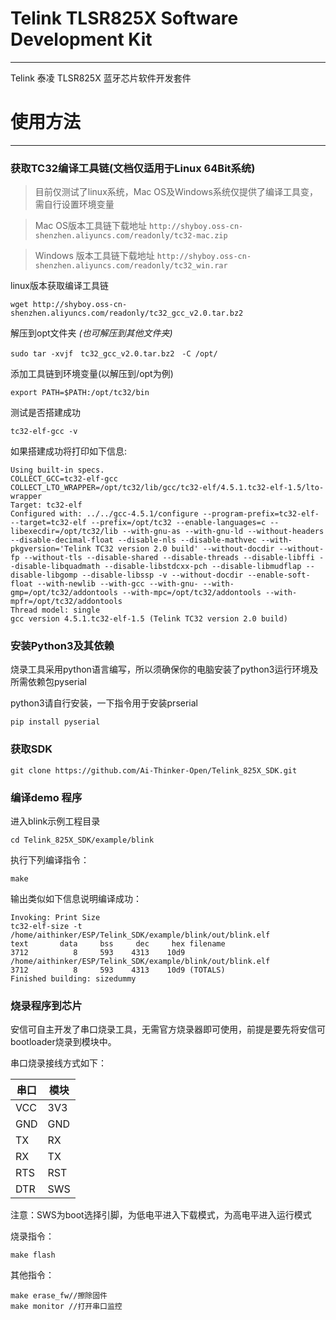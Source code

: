 # Telink TLSR825X Software Development Kit
--------------------------------------------------
Telink 泰凌 TLSR825X 蓝牙芯片软件开发套件

# 使用方法
---------------------------------------------------

### 获取TC32编译工具链(文档仅适用于Linux 64Bit系统)
>目前仅测试了linux系统，Mac OS及Windows系统仅提供了编译工具变，需自行设置环境变量

>Mac OS版本工具链下载地址 ```http://shyboy.oss-cn-shenzhen.aliyuncs.com/readonly/tc32-mac.zip```

>Windows 版本工具链下载地址 ```http://shyboy.oss-cn-shenzhen.aliyuncs.com/readonly/tc32_win.rar```

linux版本获取编译工具链

    wget http://shyboy.oss-cn-shenzhen.aliyuncs.com/readonly/tc32_gcc_v2.0.tar.bz2

解压到opt文件夹 *(也可解压到其他文件夹)*

    sudo tar -xvjf　tc32_gcc_v2.0.tar.bz2　-C /opt/

添加工具链到环境变量(以解压到/opt为例)

    export PATH=$PATH:/opt/tc32/bin

测试是否搭建成功

    tc32-elf-gcc -v

如果搭建成功将打印如下信息:

    Using built-in specs.
    COLLECT_GCC=tc32-elf-gcc
    COLLECT_LTO_WRAPPER=/opt/tc32/lib/gcc/tc32-elf/4.5.1.tc32-elf-1.5/lto-wrapper
    Target: tc32-elf
    Configured with: ../../gcc-4.5.1/configure --program-prefix=tc32-elf- --target=tc32-elf --prefix=/opt/tc32 --enable-languages=c --libexecdir=/opt/tc32/lib --with-gnu-as --with-gnu-ld --without-headers --disable-decimal-float --disable-nls --disable-mathvec --with-pkgversion='Telink TC32 version 2.0 build' --without-docdir --without-fp --without-tls --disable-shared --disable-threads --disable-libffi --disable-libquadmath --disable-libstdcxx-pch --disable-libmudflap --disable-libgomp --disable-libssp -v --without-docdir --enable-soft-float --with-newlib --with-gcc --with-gnu- --with-gmp=/opt/tc32/addontools --with-mpc=/opt/tc32/addontools --with-mpfr=/opt/tc32/addontools
    Thread model: single
    gcc version 4.5.1.tc32-elf-1.5 (Telink TC32 version 2.0 build) 

### 安装Python3及其依赖
烧录工具采用python语言编写，所以须确保你的电脑安装了python3运行环境及所需依赖包pyserial

python3请自行安装，一下指令用于安装prserial

    pip install pyserial

### 获取SDK

    git clone https://github.com/Ai-Thinker-Open/Telink_825X_SDK.git


### 编译demo 程序
进入blink示例工程目录

    cd Telink_825X_SDK/example/blink 

执行下列编译指令：

    make

输出类似如下信息说明编译成功：

    Invoking: Print Size
    tc32-elf-size -t /home/aithinker/ESP/Telink_SDK/example/blink/out/blink.elf
    text	   data	    bss	    dec	    hex	filename
    3712	      8	    593	   4313	   10d9	/home/aithinker/ESP/Telink_SDK/example/blink/out/blink.elf
    3712	      8	    593	   4313	   10d9	(TOTALS)
    Finished building: sizedummy

### 烧录程序到芯片

安信可自主开发了串口烧录工具，无需官方烧录器即可使用，前提是要先将安信可bootloader烧录到模块中。

串口烧录接线方式如下：

|串口|模块|
|----|---|
|VCC|3V3|
|GND|GND|
|TX|RX|
RX|TX|
|RTS|RST|
|DTR|SWS|

注意：SWS为boot选择引脚，为低电平进入下载模式，为高电平进入运行模式

烧录指令：

    make flash
其他指令：

    make erase_fw//擦除固件
    make monitor //打开串口监控